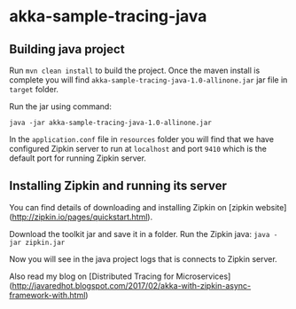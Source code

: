 # akka-sample-tracing-java

## Building java project
Run ```mvn clean install``` to build the project.
Once the maven install is complete you will find ```akka-sample-tracing-java-1.0-allinone.jar``` jar file in ```target``` folder.

Run the jar using command: 

``` 
java -jar akka-sample-tracing-java-1.0-allinone.jar 
```

In the ```application.conf``` file in ```resources``` folder you will find that we have configured Zipkin server to run at ```localhost``` and port ```9410``` which is the default port for running Zipkin server.

## Installing Zipkin and running its server
You can find details of downloading and installing Zipkin on [zipkin website] (http://zipkin.io/pages/quickstart.html).

Download the toolkit jar and save it in a folder.
Run the Zipkin java:  ```java -jar zipkin.jar```

Now you will see in the java project logs that is connects to Zipkin server.

Also read my blog on [Distributed Tracing for Microservices] (http://javaredhot.blogspot.com/2017/02/akka-with-zipkin-async-framework-with.html)

